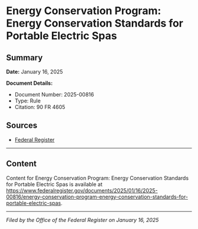 # Energy Conservation Program: Energy Conservation Standards for Portable Electric Spas

## Summary

**Date:** January 16, 2025

**Document Details:**
- Document Number: 2025-00816
- Type: Rule
- Citation: 90 FR 4605

## Sources
- [Federal Register](https://www.federalregister.gov/documents/2025/01/16/2025-00816/energy-conservation-program-energy-conservation-standards-for-portable-electric-spas)

---

## Content

Content for Energy Conservation Program: Energy Conservation Standards for Portable Electric Spas is available at https://www.federalregister.gov/documents/2025/01/16/2025-00816/energy-conservation-program-energy-conservation-standards-for-portable-electric-spas.

---

*Filed by the Office of the Federal Register on January 16, 2025*
